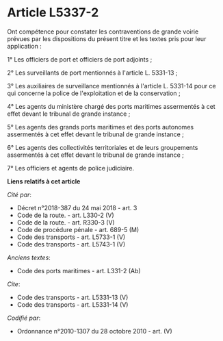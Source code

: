 # Article L5337-2

Ont compétence pour constater les contraventions de grande voirie prévues par les dispositions du présent titre et les textes
pris pour leur application : 

1° Les officiers de port et officiers de port adjoints ; 

2° Les surveillants de port mentionnés à l'article L. 5331-13 ; 

3° Les auxiliaires de surveillance mentionnés à l'article L. 5331-14 pour ce qui concerne la police de l'exploitation et de
la conservation ; 

4° Les agents du ministère chargé des ports maritimes assermentés à cet effet devant le tribunal de grande instance ; 

5° Les agents des grands ports maritimes et des ports autonomes assermentés à cet effet devant le tribunal de grande
instance ; 

6° Les agents des collectivités territoriales et de leurs groupements assermentés à cet effet devant le tribunal de grande
instance ; 

7° Les officiers et agents de police judiciaire.

**Liens relatifs à cet article**

_Cité par_:

  - Décret n°2018-387 du 24 mai 2018 - art. 3
  - Code de la route. - art. L330-2 (V)
  - Code de la route. - art. R330-3 (V)
  - Code de procédure pénale - art. 689-5 (M)
  - Code des transports - art. L5733-1 (V)
  - Code des transports - art. L5743-1 (V)

_Anciens textes_:

  - Code des ports maritimes - art. L331-2 (Ab)

_Cite_:

  - Code des transports - art. L5331-13 (V)
  - Code des transports - art. L5331-14 (V)

_Codifié par_:

  - Ordonnance n°2010-1307 du 28 octobre 2010 - art. (V)
